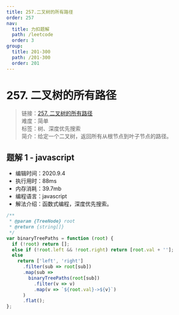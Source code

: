 ```yaml
---
title: 257.二叉树的所有路径
order: 257
nav:
  title: 力扣题解
  path: /leetcode
  order: 3
group:
  title: 201-300
  path: /201-300
  order: 201
---
```


# 257. 二叉树的所有路径

> 链接：[257. 二叉树的所有路径](https://leetcode-cn.com/problems/binary-tree-paths/)  
> 难度：简单  
> 标签：树、深度优先搜索  
> 简介：给定一个二叉树，返回所有从根节点到叶子节点的路径。

## 题解 1 - javascript

- 编辑时间：2020.9.4
- 执行用时：88ms
- 内存消耗：39.7mb
- 编程语言：javascript
- 解法介绍：函数式编程，深度优先搜索。

```javascript
/**
 * @param {TreeNode} root
 * @return {string[]}
 */
var binaryTreePaths = function (root) {
  if (!root) return [];
  else if (!root.left && !root.right) return [root.val + ''];
  else
    return ['left', 'right']
      .filter(sub => root[sub])
      .map(sub =>
        binaryTreePaths(root[sub])
          .filter(v => v)
          .map(v => `${root.val}->${v}`)
      )
      .flat();
};
```
